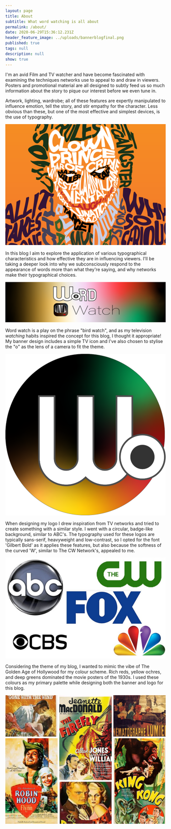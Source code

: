 ```yaml
---
layout: page
title: About
subtitle: What word watching is all about
permalink: /about/
date: 2020-06-29T15:36:12.231Z
header_feature_image: ../uploads/bannerblogfinal.png
published: true
tags: null
description: null
show: true
---
```

I'm an avid Film and TV watcher and have become fascinated with examining the techniques networks use to appeal to and draw in viewers. Posters and promotional material are all designed to subtly feed us so much information about the story to pique our interest before we even tune in. 

Artwork, lighting, wardrobe; all of these features are expertly manipulated to influence emotion, tell the story, and stir empathy for the character. Less obvious than these, but one of the most effective and simplest devices, is the use of typography.

![Image by Aleksandar Popovski via Dribble](../uploads/joketypography-min-1024x772.png)

In this blog I aim to explore the application of various typographical characteristics and how effective they are in influencing viewers. I'll be taking a deeper look into why we subconsciously respond to the appearance of words more than what they're saying, and why networks make their typographical choices.

![](../uploads/bannerblogfinal.png "My blog banner")

Word watch is a play on the phrase "bird watch", and as my television *watching* habits inspired the concept for this blog, I thought it appropriate! My banner design includes a simple TV icon and I've also chosen to stylise the "o" as the lens of a camera to fit the theme.

![](../uploads/logofinal.png "My blog logo")

When designing my logo I drew inspiration from TV networks and tried to create something with a similar style. I went with a circular, badge-like background, similar to ABC's. The typography used for these logos are typically sans-serif, heavyweight and low-contrast, so I opted for the font 'Gilbert Bold' as it applies these features, but also because the softness of the curved 'W', similar to The CW Network's, appealed to me.

![](../uploads/networks.jpg "Examples of the different television network logos I used for inspiration")

Considering the theme of my blog, I wanted to mimic the vibe of The Golden Age of Hollywood for my colour scheme. Rich reds, yellow ochres, and deep greens dominated the movie posters of the 1930s. I used these colours as my primary palette while designing both the banner and logo for this blog.

![](../uploads/untitled-design.jpg)